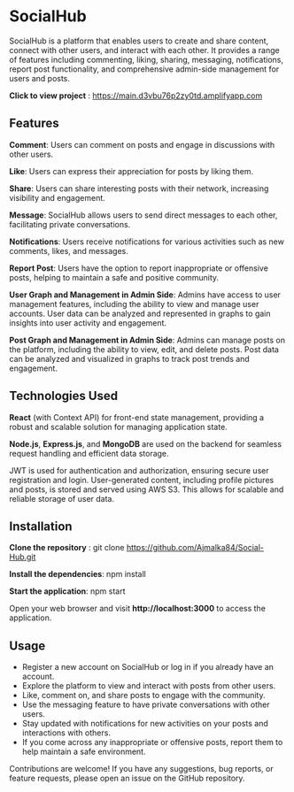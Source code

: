 # SocialHub
SocialHub is a platform that enables users to create and share content, connect with other users, and interact with each other. It provides a range of features including commenting, liking, sharing, messaging, notifications, report post functionality, and comprehensive admin-side management for users and posts.

**Click to view project** : https://main.d3vbu76p2zy0td.amplifyapp.com

## Features

**Comment**: Users can comment on posts and engage in discussions with other users.

**Like**: Users can express their appreciation for posts by liking them.

**Share**: Users can share interesting posts with their network, increasing visibility and engagement.

**Message**: SocialHub allows users to send direct messages to each other, facilitating private conversations.

**Notifications**: Users receive notifications for various activities such as new comments, likes, and messages.

**Report Post**: Users have the option to report inappropriate or offensive posts, helping to maintain a safe and positive community.

**User Graph and Management in Admin Side**: Admins have access to user management features, including the ability to view and manage user accounts. User data can be analyzed and represented in graphs to gain insights into user activity and engagement.

**Post Graph and Management in Admin Side**: Admins can manage posts on the platform, including the ability to view, edit, and delete posts. Post data can be analyzed and visualized in graphs to track post trends and engagement.

## Technologies Used
**React** (with Context API) for front-end state management, providing a robust and scalable solution for managing application state.

**Node.js**, **Express.js**, and **MongoDB** are used on the backend for seamless request handling and efficient data storage.

JWT is used for authentication and authorization, ensuring secure user registration and login.
User-generated content, including profile pictures and posts, is stored and served using AWS S3. This allows for scalable and reliable storage of user data.

## Installation
**Clone the repository** : git clone https://github.com/Ajmalka84/Social-Hub.git

**Install the dependencies**: npm install

**Start the application**: npm start

Open your web browser and visit **http://localhost:3000** to access the application.

## Usage
+ Register a new account on SocialHub or log in if you already have an account.
+ Explore the platform to view and interact with posts from other users.
+ Like, comment on, and share posts to engage with the community.
+ Use the messaging feature to have private conversations with other users.
+ Stay updated with notifications for new activities on your posts and interactions with others.
+ If you come across any inappropriate or offensive posts, report them to help maintain a safe environment.

Contributions are welcome! If you have any suggestions, bug reports, or feature requests, please open an issue on the GitHub repository.
